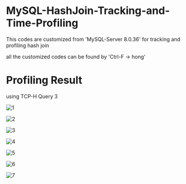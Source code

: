 # MySQL-HashJoin-Tracking-and-Time-Profiling
This codes are customized from 'MySQL-Server 8.0.36' for tracking and profiling hash join

all the customized codes can be found by 'Ctrl-F -> hong'



# Profiling Result

using TCP-H Query 3

![1](https://github.com/user-attachments/assets/490db56b-0135-4f27-8a2e-ac89bdd890d1)

![2](https://github.com/user-attachments/assets/1d9aced6-728c-4056-81c7-125d8e980b5b)

![3](https://github.com/user-attachments/assets/f63c1a4d-4f36-4907-85f2-6aed101abf0f)

![4](https://github.com/user-attachments/assets/b1e1b21a-261d-4b48-9e32-8adc26e76da8)

![5](https://github.com/user-attachments/assets/8c410a74-a81c-4684-ab17-350116bb19b8)

![6](https://github.com/user-attachments/assets/931bfa8c-06ae-4d10-819f-20adf6c92f28)

![7](https://github.com/user-attachments/assets/9e82e487-ddde-40b0-990a-fc98a0dc140f)
